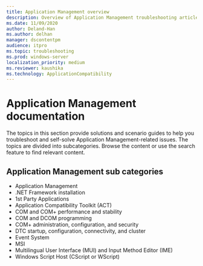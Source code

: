 ```yaml
---
title: Application Management overview
description: Overview of Application Management troubleshooting articles.
ms.date: 11/09/2020
author: Deland-Han
ms.author: delhan
manager: dscontentpm
audience: itpro
ms.topic: troubleshooting
ms.prod: windows-server
localization_priority: medium
ms.reviewer: kaushika
ms.technology: ApplicationCompatibility
---
```

# Application Management documentation

The topics in this section provide solutions and scenario guides to help you troubleshoot and self-solve Application Management-related issues. The topics are divided into subcategories. Browse the content or use the search feature to find relevant content.

## Application Management sub categories

- Application Management
- .NET Framework installation
- 1st Party Applications
- Application Compatibility Toolkit (ACT)
- COM and COM+ performance and stability
- COM and DCOM programming
- COM+ administration, configuration, and security
- DTC startup, configuration, connectivity, and cluster
- Event System
- MSI
- Multilingual User Interface (MUI) and Input Method Editor (IME)
- Windows Script Host (CScript or WScript)
